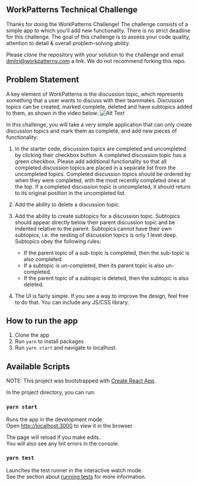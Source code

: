 ## WorkPatterns Technical Challenge

Thanks for doing the WorkPatterns Challenge! The challenge consists of a simple app to which you'll add new functionality. There is no strict deadline for this challenge. The goal of this challenge is to assess your code quality, attention to detail & overall problem-solving ability.

Please *clone* the repository with your solution to the challenge and email dmitri@workpatterns.com a link. We do not recommend forking this repo.

## Problem Statement

A key element of WorkPatterns is the discussion topic, which represents something that a user wants to discuss with their teammates. Discussion topics can be created, marked complete, deleted and have subtopics added to them, as shown in the video below:
![Alt Text](https://i.imgur.com/xY0UHVC.gif)

In this challenge, you will take a very simple application that can only create discussion topics and mark them as complete, and add new pieces of functionality:

1. In the starter code, discussion topics are completed and uncompleted by clicking their checkbox button. A completed discussion topic has a green checkbox. Please add additional functionality so that all completed discussion topics are placed in a separate list from the uncompleted topics. Completed discussion topics should be ordered by when they were completed, with the most recently completed ones at the top. If a completed discussion topic is uncompleted, it should return to its original position in the uncompleted list.

2. Add the ability to delete a discussion topic.

3. Add the ability to create subtopics for a discussion topic. Subtopics should appear directly below their parent discussion topic and be indented relative to the parent. Subtopics cannot have their own subtopics, i.e. the nesting of discussion topics is only 1 level deep. Subtopics obey the following rules:
    - If the parent topic of a sub-topic is completed, then the sub-topic is also completed.
    - If a subtopic is un-completed, then its parent topic is also un-completed.
    - If the parent topic of a subtopic is deleted, then the subtopic is also deleted.

4. The UI is fairly simple. If you see a way to improve the design, feel free to do that. You can include any JS/CSS library.

## How to run the app
1. Clone the app
2. Run `yarn` to install packages
3. Run `yarn start` and navigate to localhost.

## Available Scripts
NOTE: This project was bootstrapped with [Create React App](https://github.com/facebook/create-react-app).

In the project directory, you can run:

### `yarn start`

Runs the app in the development mode.<br />
Open [http://localhost:3000](http://localhost:3000) to view it in the browser.

The page will reload if you make edits.<br />
You will also see any lint errors in the console.

### `yarn test`

Launches the test runner in the interactive watch mode.<br />
See the section about [running tests](https://facebook.github.io/create-react-app/docs/running-tests) for more information.
